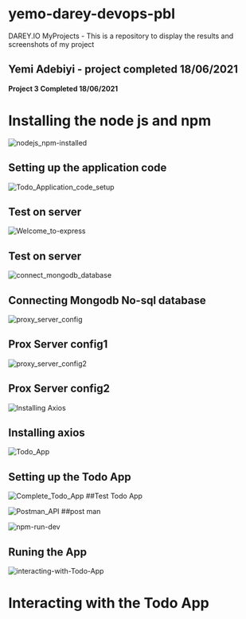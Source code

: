 # yemo-darey-devops-pbl
DAREY.IO MyProjects - This is a repository to display the results and screenshots of my project
## Yemi Adebiyi - project completed 18/06/2021

**Project 3 Completed 18/06/2021**
# Installing the node js and npm
![nodejs_npm-installed](https://user-images.githubusercontent.com/85507930/122901075-1d237800-d345-11eb-8e61-58ee32426191.PNG)

## Setting up the application code 
![Todo_Application_code_setup](https://user-images.githubusercontent.com/85507930/122919741-7cd74e80-d358-11eb-9942-54817cbb0ec0.PNG)

## Test on server
![Welcome_to-express](https://user-images.githubusercontent.com/85507930/122919847-9ed0d100-d358-11eb-818d-64bf7b75a8ab.PNG)
## Test on server

![connect_mongodb_database](https://user-images.githubusercontent.com/85507930/122919879-a8f2cf80-d358-11eb-9cd2-591135dffa5f.PNG)
## Connecting Mongodb No-sql database

![proxy_server_config](https://user-images.githubusercontent.com/85507930/122919977-c4f67100-d358-11eb-9e7c-f89f52913d3e.PNG)
## Prox Server config1

![proxy_server_config2](https://user-images.githubusercontent.com/85507930/122920023-d0499c80-d358-11eb-9b67-eca79a3a9ee0.PNG)
## Prox Server config2

![Installing Axios](https://user-images.githubusercontent.com/85507930/122920122-f111f200-d358-11eb-938f-564cc8f65186.PNG)
## Installing axios

![Todo_App](https://user-images.githubusercontent.com/85507930/122920165-0129d180-d359-11eb-88f7-a135d75e2f31.PNG)
## Setting up the Todo App

![Complete_Todo_App](https://user-images.githubusercontent.com/85507930/122920283-21599080-d359-11eb-9ad4-354e88dc941d.PNG)
##Test Todo App

![Postman_API](https://user-images.githubusercontent.com/85507930/122920347-3504f700-d359-11eb-8f08-b152042f0179.PNG)
##post man

![npm-run-dev](https://user-images.githubusercontent.com/85507930/122920378-40f0b900-d359-11eb-9f78-dde57d966ae9.PNG)
## Runing the App

![interacting-with-Todo-App](https://user-images.githubusercontent.com/85507930/122920504-654c9580-d359-11eb-96bf-37aedb9767bd.PNG)
# Interacting with the Todo App 

